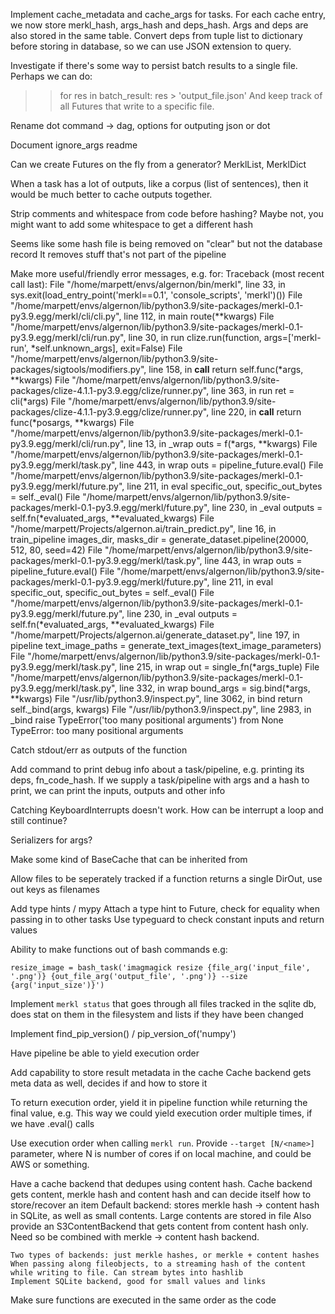 Implement cache_metadata and cache_args for tasks. For each cache entry, we now store merkl_hash, args_hash and deps_hash. Args and deps are also stored in the same table. Convert deps from tuple list to dictionary before storing in database, so we can use JSON extension to query.

Investigate if there's some way to persist batch results to a single file. Perhaps we can do:
>> for res in batch_result:
>>      res > 'output_file.json'
And keep track of all Futures that write to a specific file. 


Rename dot command -> dag, options for outputing json or dot

Document ignore_args readme

Can we create Futures on the fly from a generator? MerklList, MerklDict

When a task has a lot of outputs, like a corpus (list of sentences), then it would be much better to cache outputs together.

Strip comments and whitespace from code before hashing? Maybe not, you might want to add some whitespace to get a different hash

Seems like some hash file is being removed on "clear" but not the database record
    It removes stuff that's not part of the pipeline

Make more useful/friendly error messages, e.g. for:
Traceback (most recent call last):
  File "/home/marpett/envs/algernon/bin/merkl", line 33, in <module>
    sys.exit(load_entry_point('merkl==0.1', 'console_scripts', 'merkl')())
  File "/home/marpett/envs/algernon/lib/python3.9/site-packages/merkl-0.1-py3.9.egg/merkl/cli/cli.py", line 112, in main
    route(**kwargs)
  File "/home/marpett/envs/algernon/lib/python3.9/site-packages/merkl-0.1-py3.9.egg/merkl/cli/run.py", line 30, in run
    clize.run(function, args=['merkl-run', *self.unknown_args], exit=False)
  File "/home/marpett/envs/algernon/lib/python3.9/site-packages/sigtools/modifiers.py", line 158, in __call__
    return self.func(*args, **kwargs)
  File "/home/marpett/envs/algernon/lib/python3.9/site-packages/clize-4.1.1-py3.9.egg/clize/runner.py", line 363, in run
    ret = cli(*args)
  File "/home/marpett/envs/algernon/lib/python3.9/site-packages/clize-4.1.1-py3.9.egg/clize/runner.py", line 220, in __call__
    return func(*posargs, **kwargs)
  File "/home/marpett/envs/algernon/lib/python3.9/site-packages/merkl-0.1-py3.9.egg/merkl/cli/run.py", line 13, in _wrap
    outs = f(*args, **kwargs)
  File "/home/marpett/envs/algernon/lib/python3.9/site-packages/merkl-0.1-py3.9.egg/merkl/task.py", line 443, in wrap
    outs = pipeline_future.eval()
  File "/home/marpett/envs/algernon/lib/python3.9/site-packages/merkl-0.1-py3.9.egg/merkl/future.py", line 211, in eval
    specific_out, specific_out_bytes = self._eval()
  File "/home/marpett/envs/algernon/lib/python3.9/site-packages/merkl-0.1-py3.9.egg/merkl/future.py", line 230, in _eval
    outputs = self.fn(*evaluated_args, **evaluated_kwargs)
  File "/home/marpett/Projects/algernon.ai/train_predict.py", line 16, in train_pipeline
    images_dir, masks_dir = generate_dataset.pipeline(20000, 512, 80, seed=42)
  File "/home/marpett/envs/algernon/lib/python3.9/site-packages/merkl-0.1-py3.9.egg/merkl/task.py", line 443, in wrap
    outs = pipeline_future.eval()
  File "/home/marpett/envs/algernon/lib/python3.9/site-packages/merkl-0.1-py3.9.egg/merkl/future.py", line 211, in eval
    specific_out, specific_out_bytes = self._eval()
  File "/home/marpett/envs/algernon/lib/python3.9/site-packages/merkl-0.1-py3.9.egg/merkl/future.py", line 230, in _eval
    outputs = self.fn(*evaluated_args, **evaluated_kwargs)
  File "/home/marpett/Projects/algernon.ai/generate_dataset.py", line 197, in pipeline
    text_image_paths = generate_text_images(text_image_parameters)
  File "/home/marpett/envs/algernon/lib/python3.9/site-packages/merkl-0.1-py3.9.egg/merkl/task.py", line 215, in wrap
    out = single_fn(*args_tuple)
  File "/home/marpett/envs/algernon/lib/python3.9/site-packages/merkl-0.1-py3.9.egg/merkl/task.py", line 332, in wrap
    bound_args = sig.bind(*args, **kwargs)
  File "/usr/lib/python3.9/inspect.py", line 3062, in bind
    return self._bind(args, kwargs)
  File "/usr/lib/python3.9/inspect.py", line 2983, in _bind
    raise TypeError('too many positional arguments') from None
TypeError: too many positional arguments

Catch stdout/err as outputs of the function

Add command to print debug info about a task/pipeline, e.g. printing its deps, fn_code_hash. If we supply a task/pipeline with args and a hash to print, we can print the inputs, outputs and other info

Catching KeyboardInterrupts doesn't work. How can be interrupt a loop and still continue?

Serializers for args?

Make some kind of BaseCache that can be inherited from

Allow files to be seperately tracked if a function returns a single DirOut, use out keys as filenames

Add type hints / mypy
    Attach a type hint to Future, check for equality when passing in to other tasks
    Use typeguard to check constant inputs and return values

Ability to make functions out of bash commands e.g:
```
resize_image = bash_task('imagmagick resize {file_arg('input_file', '.png')} {out_file_arg('output_file', '.png')} --size {arg('input_size')}')
```

Implement `merkl status` that goes through all files tracked in the sqlite db, does stat on them in the filesystem
and lists if they have been changed


Implement find_pip_version() / pip_version_of('numpy')

Have pipeline be able to yield execution order

Add capability to store result metadata in the cache
    Cache backend gets meta data as well, decides if and how to store it

To return execution order, yield it in pipeline function while returning the final value, e.g. This way we could yield
execution order multiple times, if we have .eval() calls

Use execution order when calling `merkl run`. Provide `--target [N/<name>]` parameter, where N is number of cores if on
local machine, and <name> could be AWS or something.

Have a cache backend that dedupes using content hash.
    Cache backend gets content, merkle hash and content hash and can decide itself how to store/recover an item
    Default backend: stores merkle hash -> content hash in SQLite, as well as small contents. Large contents are stored
    in file
    Also provide an S3ContentBackend that gets content from content hash only. Need so be combined with merkle ->
    content hash backend.

    Two types of backends: just merkle hashes, or merkle + content hashes
    When passing along fileobjects, to a streaming hash of the content while writing to file. Can stream bytes into hashlib
    Implement SQLite backend, good for small values and links

Make sure functions are executed in the same order as the code
